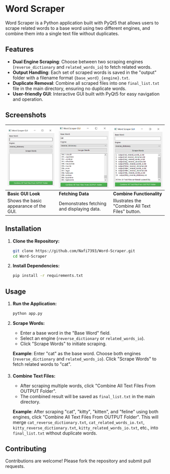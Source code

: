 # Word Scraper

Word Scraper is a Python application built with PyQt5 that allows users to scrape related words to a base word using two different engines, and combine them into a single text file without duplicates.


## Features

- **Dual Engine Scraping**: Choose between two scraping engines (`reverse_dictionary` and `related_words_io`) to fetch related words.
- **Output Handling**: Each set of scraped words is saved in the "output" folder with a filename format `{base_word}_{engine}.txt`.
- **Duplicate Removal**: Combine all scraped files into one `final_list.txt` file in the main directory, ensuring no duplicate words.
- **User-friendly GUI**: Interactive GUI built with PyQt5 for easy navigation and operation.

## Screenshots

| ![Basic GUI](DEMO/gui_1.png) | ![Word Fetch](DEMO/gui_2.png) | ![Combine Function](DEMO/gui_3.png) |
|------------------------------|--------------------------------|--------------------------------------|
| **Basic GUI Look**           | **Fetching Data**              | **Combine Functionality**            |
| Shows the basic appearance of the GUI. | Demonstrates fetching and displaying data. | Illustrates the "Combine All Text Files" button. |


## Installation

1. **Clone the Repository:**
   ```bash
   git clone https://github.com/Nafi7393/Word-Scraper.git
   cd Word-Scraper
   ```

2. **Install Dependencies:**
   ```bash
   pip install -r requirements.txt
   ```

## Usage

1. **Run the Application:**
   ```bash
   python app.py
   ```

2. **Scrape Words:**
   - Enter a base word in the "Base Word" field.
   - Select an engine (`reverse_dictionary` or `related_words_io`).
   - Click "Scrape Words" to initiate scraping.

   **Example**: Enter "cat" as the base word. Choose both engines (`reverse_dictionary` and `related_words_io`). Click "Scrape Words" to fetch related words to "cat".
####
3. **Combine Text Files:**
   - After scraping multiple words, click "Combine All Text Files From OUTPUT Folder".
   - The combined result will be saved as `final_list.txt` in the main directory.

   **Example**: After scraping "cat", "kitty", "kitten", and "feline" using both engines, click "Combine All Text Files From OUTPUT Folder". This will merge `cat_reverse_dictionary.txt`, `cat_related_words_io.txt`, `kitty_reverse_dictionary.txt`, `kitty_related_words_io.txt`, etc., into `final_list.txt` without duplicate words.

## Contributing

Contributions are welcome! Please fork the repository and submit pull requests.

#